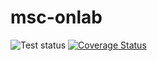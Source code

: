 # msc-onlab

<p float="left">
  <img src="https://github.com/neaxro/msc-onlab/actions/workflows/test-and-coverage-backend.yml/badge.svg" alt="Test status" />
  <a href="https://coveralls.io/github/neaxro/msc-onlab"><img src="https://coveralls.io/repos/github/neaxro/msc-onlab/badge.svg?branch=main" alt="Coverage Status" /></a>
</p>
